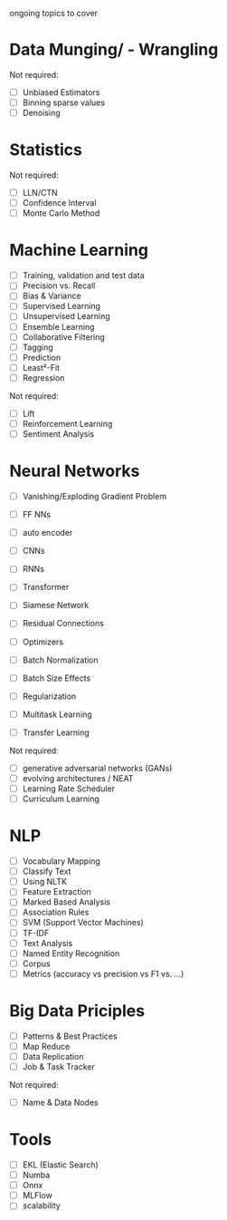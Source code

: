 ongoing topics to cover

# Data Munging/ - Wrangling
Not required:
- [ ] Unbiased Estimators
- [ ] Binning sparse values
- [ ] Denoising

# Statistics
Not required:
- [ ] LLN/CTN
- [ ] Confidence Interval
- [ ] Monte Carlo Method

# Machine Learning
- [ ] Training, validation and test data
- [ ] Precision vs. Recall
- [ ] Bias & Variance
- [ ] Supervised Learning
- [ ] Unsupervised Learning
- [ ] Ensemble Learning
- [ ] Collaborative Filtering
- [ ] Tagging
- [ ] Prediction
- [ ] Least²-Fit
- [ ] Regression
 
Not required:
- [ ] Lift
- [ ] Reinforcement Learning
- [ ] Sentiment Analysis

# Neural Networks
- [ ] Vanishing/Exploding Gradient Problem
- [ ] FF NNs
- [ ] auto encoder
- [ ] CNNs
- [ ] RNNs
- [ ] Transformer
- [ ] Siamese Network
- [ ] Residual Connections
- [ ] Optimizers
- [ ] Batch Normalization
- [ ] Batch Size Effects
- [ ] Regularization
- [ ] Multitask Learning
- [ ] Transfer Learning


Not required:
- [ ] generative adversarial networks (GANs)
- [ ] evolving architectures / NEAT
- [ ] Learning Rate Scheduler
- [ ] Curriculum Learning

# NLP
- [ ] Vocabulary Mapping
- [ ] Classify Text
- [ ] Using NLTK
- [ ] Feature Extraction
- [ ] Marked Based Analysis
- [ ] Association Rules
- [ ] SVM (Support Vector Machines)
- [ ] TF-IDF
- [ ] Text Analysis
- [ ] Named Entity Recognition
- [ ] Corpus
- [ ] Metrics (accuracy vs precision vs F1 vs. ...)

# Big Data Priciples
- [ ] Patterns & Best Practices
- [ ] Map Reduce
- [ ] Data Replication
- [ ] Job & Task Tracker

Not required:
- [ ] Name & Data Nodes


# Tools
- [ ] EKL (Elastic Search)
- [ ] Numba
- [ ] Onnx
- [ ] MLFlow
- [ ] scalability
